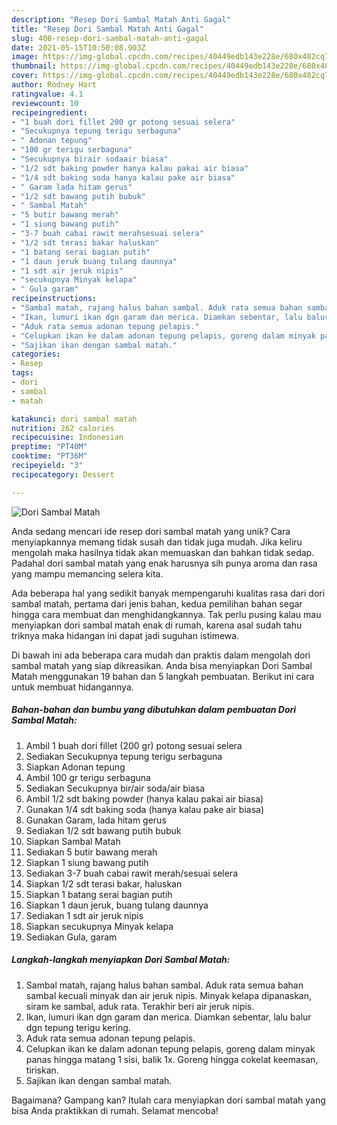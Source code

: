 ```yaml
---
description: "Resep Dori Sambal Matah Anti Gagal"
title: "Resep Dori Sambal Matah Anti Gagal"
slug: 408-resep-dori-sambal-matah-anti-gagal
date: 2021-05-15T10:50:08.903Z
image: https://img-global.cpcdn.com/recipes/40449edb143e228e/680x482cq70/dori-sambal-matah-foto-resep-utama.jpg
thumbnail: https://img-global.cpcdn.com/recipes/40449edb143e228e/680x482cq70/dori-sambal-matah-foto-resep-utama.jpg
cover: https://img-global.cpcdn.com/recipes/40449edb143e228e/680x482cq70/dori-sambal-matah-foto-resep-utama.jpg
author: Rodney Hart
ratingvalue: 4.1
reviewcount: 10
recipeingredient:
- "1 buah dori fillet 200 gr potong sesuai selera"
- "Secukupnya tepung terigu serbaguna"
- " Adonan tepung"
- "100 gr terigu serbaguna"
- "Secukupnya birair sodaair biasa"
- "1/2 sdt baking powder hanya kalau pakai air biasa"
- "1/4 sdt baking soda hanya kalau pake air biasa"
- " Garam lada hitam gerus"
- "1/2 sdt bawang putih bubuk"
- " Sambal Matah"
- "5 butir bawang merah"
- "1 siung bawang putih"
- "3-7 buah cabai rawit merahsesuai selera"
- "1/2 sdt terasi bakar haluskan"
- "1 batang serai bagian putih"
- "1 daun jeruk buang tulang daunnya"
- "1 sdt air jeruk nipis"
- "secukupnya Minyak kelapa"
- " Gula garam"
recipeinstructions:
- "Sambal matah, rajang halus bahan sambal. Aduk rata semua bahan sambal kecuali minyak dan air jeruk nipis. Minyak kelapa dipanaskan, siram ke sambal, aduk rata. Terakhir beri air jeruk nipis."
- "Ikan, lumuri ikan dgn garam dan merica. Diamkan sebentar, lalu balur dgn tepung terigu kering."
- "Aduk rata semua adonan tepung pelapis."
- "Celupkan ikan ke dalam adonan tepung pelapis, goreng dalam minyak panas hingga matang 1 sisi, balik 1x. Goreng hingga cokelat keemasan, tiriskan."
- "Sajikan ikan dengan sambal matah."
categories:
- Resep
tags:
- dori
- sambal
- matah

katakunci: dori sambal matah 
nutrition: 262 calories
recipecuisine: Indonesian
preptime: "PT40M"
cooktime: "PT36M"
recipeyield: "3"
recipecategory: Dessert

---
```



![Dori Sambal Matah](https://img-global.cpcdn.com/recipes/40449edb143e228e/680x482cq70/dori-sambal-matah-foto-resep-utama.jpg)

Anda sedang mencari ide resep dori sambal matah yang unik? Cara menyiapkannya memang tidak susah dan tidak juga mudah. Jika keliru mengolah maka hasilnya tidak akan memuaskan dan bahkan tidak sedap. Padahal dori sambal matah yang enak harusnya sih punya aroma dan rasa yang mampu memancing selera kita.



Ada beberapa hal yang sedikit banyak mempengaruhi kualitas rasa dari dori sambal matah, pertama dari jenis bahan, kedua pemilihan bahan segar hingga cara membuat dan menghidangkannya. Tak perlu pusing kalau mau menyiapkan dori sambal matah enak di rumah, karena asal sudah tahu triknya maka hidangan ini dapat jadi suguhan istimewa.


Di bawah ini ada beberapa cara mudah dan praktis dalam mengolah dori sambal matah yang siap dikreasikan. Anda bisa menyiapkan Dori Sambal Matah menggunakan 19 bahan dan 5 langkah pembuatan. Berikut ini cara untuk membuat hidangannya.

<!--inarticleads1-->

##### Bahan-bahan dan bumbu yang dibutuhkan dalam pembuatan Dori Sambal Matah:

1. Ambil 1 buah dori fillet (200 gr) potong sesuai selera
1. Sediakan Secukupnya tepung terigu serbaguna
1. Siapkan  Adonan tepung
1. Ambil 100 gr terigu serbaguna
1. Sediakan Secukupnya bir/air soda/air biasa
1. Ambil 1/2 sdt baking powder (hanya kalau pakai air biasa)
1. Gunakan 1/4 sdt baking soda (hanya kalau pake air biasa)
1. Gunakan  Garam, lada hitam gerus
1. Sediakan 1/2 sdt bawang putih bubuk
1. Siapkan  Sambal Matah
1. Sediakan 5 butir bawang merah
1. Siapkan 1 siung bawang putih
1. Sediakan 3-7 buah cabai rawit merah/sesuai selera
1. Siapkan 1/2 sdt terasi bakar, haluskan
1. Siapkan 1 batang serai bagian putih
1. Siapkan 1 daun jeruk, buang tulang daunnya
1. Sediakan 1 sdt air jeruk nipis
1. Siapkan secukupnya Minyak kelapa
1. Sediakan  Gula, garam




<!--inarticleads2-->

##### Langkah-langkah menyiapkan Dori Sambal Matah:

1. Sambal matah, rajang halus bahan sambal. Aduk rata semua bahan sambal kecuali minyak dan air jeruk nipis. Minyak kelapa dipanaskan, siram ke sambal, aduk rata. Terakhir beri air jeruk nipis.
1. Ikan, lumuri ikan dgn garam dan merica. Diamkan sebentar, lalu balur dgn tepung terigu kering.
1. Aduk rata semua adonan tepung pelapis.
1. Celupkan ikan ke dalam adonan tepung pelapis, goreng dalam minyak panas hingga matang 1 sisi, balik 1x. Goreng hingga cokelat keemasan, tiriskan.
1. Sajikan ikan dengan sambal matah.




Bagaimana? Gampang kan? Itulah cara menyiapkan dori sambal matah yang bisa Anda praktikkan di rumah. Selamat mencoba!
